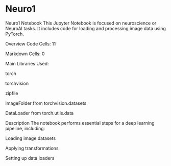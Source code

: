 # Neuro1
Neuro1 Notebook
This Jupyter Notebook is focused on neuroscience or NeuroAI tasks. It includes code for loading and processing image data using PyTorch.

Overview
Code Cells: 11

Markdown Cells: 0

Main Libraries Used:

torch

torchvision

zipfile

ImageFolder from torchvision.datasets

DataLoader from torch.utils.data

Description
The notebook performs essential steps for a deep learning pipeline, including:

Loading image datasets

Applying transformations

Setting up data loaders


